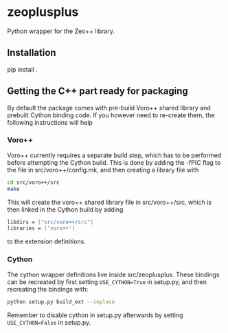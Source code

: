 # zeoplusplus
Python wrapper for the Zeo++ library.

## Installation
pip install .

## Getting the C++ part ready for packaging

By default the package comes with pre-build Voro++ shared library and prebuilt
Cython binding code. If you however need to re-create them, the following
instructions will help

### Voro++
Voro++ currently requires a separate build step, which has to be performed
before attempting the Cython build. This is done by adding the -fPIC flag to
the file in src/voro++/config.mk, and then creating a library file with

```sh
cd src/voro++/src
make
```
This will create the voro++ shared library file in src/voro++/src, which is
then linked in the Cython build by adding

```sh
libdirs = ["src/voro++/src"]
libraries = ['voro++']
```

to the extension definitions.

### Cython
The cython wrapper definitions live inside src/zeoplusplus. These bindings can
be recreated by first setting `USE_CYTHON=True` in setup.py, and then
recreating the bindings with:

```sh
python setup.py build_ext --inplace
```

Remember to disable cython in setup.py afterwards by setting `USE_CYTHON=False`
in setup.py.

